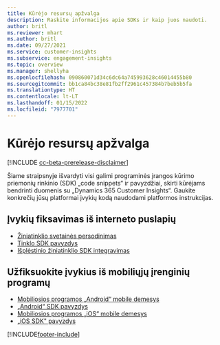 ```yaml
---
title: Kūrėjo resursų apžvalga
description: Raskite informacijos apie SDKs ir kaip juos naudoti.
author: britl
ms.reviewer: mhart
ms.author: britl
ms.date: 09/27/2021
ms.service: customer-insights
ms.subservice: engagement-insights
ms.topic: overview
ms.manager: shellyha
ms.openlocfilehash: 090860071d34c6dc64a745993628c46014455b80
ms.sourcegitcommit: bb1ca84bc38e81fb2ff2961c457384b7beb5b5fa
ms.translationtype: HT
ms.contentlocale: lt-LT
ms.lasthandoff: 01/15/2022
ms.locfileid: "7977701"
---
```

# <a name="developer-resources-overview"></a>Kūrėjo resursų apžvalga

[!INCLUDE [cc-beta-prerelease-disclaimer](includes/cc-beta-prerelease-disclaimer.md)]

Šiame straipsnyje išvardyti visi galimi programinės įrangos kūrimo priemonių rinkinio (SDK) „code snippets“ ir pavyzdžiai, skirti kūrėjams bendrinti duomenis su „Dynamics 365 Customer Insights“. Gaukite konkrečių jūsų platformai įvykių kodą naudodami platformos instrukcijas.

## <a name="capture-events-from-websites"></a>Įvykių fiksavimas iš interneto puslapių

- [Žiniatinklio svetainės persodinimas](instrument-website.md)
- [Tinklo SDK pavyzdys](websdk-sample.md)
- [Išplėstinio žiniatinklio SDK integravimas](advanced-SDK-implementation.md)

## <a name="capture-events-from-mobile-apps"></a>Užfiksuokite įvykius iš mobiliųjų įrenginių programų

- [Mobiliosios programos „Android“ mobile demesys](get-started-android.md)
- [„Android“ SDK pavyzdys](androidsdk-sample.md)
- [Mobiliosios programos „iOS“ mobile demesys](get-started-ios.md)
- [„iOS SDK" pavyzdys](iossdk-sample.md)

[!INCLUDE[footer-include](../includes/footer-banner.md)]
